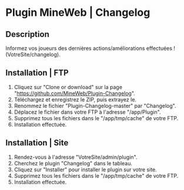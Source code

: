 # Plugin MineWeb | Changelog

## Description
Informez vos joueurs des dernières actions/améliorations effectuées ! (VotreSite/changelog).

## Installation | FTP
1. Cliquez sur "Clone or download" sur la page "https://github.com/MineWeb/Plugin-Changelog".
2. Téléchargez et enregistrez le ZIP, puis extrayez le.
3. Renommez le fichier "Plugin-Changelog-master" par "Changelog".
4. Déplacez le fichier dans votre FTP à l'adresse "/app/Plugin".
5. Supprimez tous les fichiers dans le "/app/tmp/cache" de votre FTP.
6. Installation effectuée.

## Installation | Site
1. Rendez-vous à l'adresse "VotreSite/admin/plugin".
2. Cherchez le plugin "Changelog" dans le tableau.
3. Cliquez sur "Installer" pour installer le plugin sur votre site.
4. Supprimez tous les fichiers dans le "/app/tmp/cache" de votre FTP.
5. Installation effectuée.
